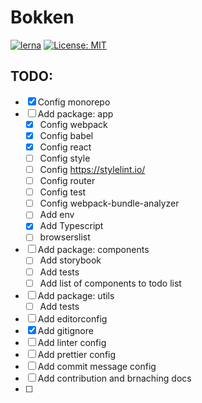 # Bokken

[![lerna](https://img.shields.io/badge/maintained%20with-lerna-cc00ff.svg)](https://lerna.js.org/)
[![License: MIT](https://img.shields.io/badge/License-MIT-yellow.svg)](https://opensource.org/licenses/MIT)

## TODO:

- [x] Config monorepo
- [ ] Add package: app
  - [x] Config webpack
  - [x] Config babel
  - [x] Config react
  - [ ] Config style
  - [ ] Config https://stylelint.io/
  - [ ] Config router
  - [ ] Config test
  - [ ] Config webpack-bundle-analyzer
  - [ ] Add env
  - [x] Add Typescript
  - [ ] browserslist
- [ ] Add package: components
  - [ ] Add storybook
  - [ ] Add tests
  - [ ] Add list of components to todo list
- [ ] Add package: utils
  - [ ] Add tests
- [ ] Add editorconfig
- [x] Add gitignore
- [ ] Add linter config
- [ ] Add prettier config
- [ ] Add commit message config
- [ ] Add contribution and brnaching docs
- [ ]
